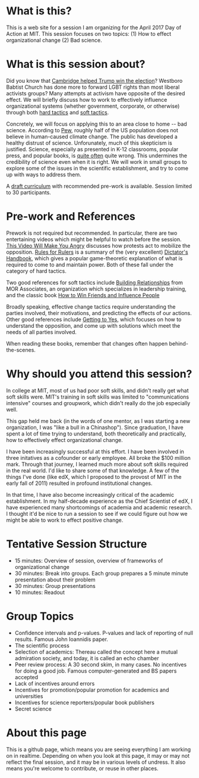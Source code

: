 # What is this?

This is a web site for a session I am organizing for the April 2017
Day of Action at MIT. This session focuses on two topics: (1) How to
effect organizational change (2) Bad science.

# What is this session about?

Did you know that [Cambridge helped Trump win the
election](https://www.youtube.com/watch?v=rE3j_RHkqJc)? Westboro
Babtist Church has done more to forward LGBT rights than most liberal
activists groups? Many attempts at activism have opposite of the
desired effect. We will briefly discuss how to work to effectively
influence organizational systems (whether government, corporate, or
otherwise) through both [hard
tactics](https://www.youtube.com/watch?v=rStL7niR7gs) and [soft
tactics](https://www.amazon.com/How-Win-Friends-Influence-People/dp/0671027034).

Concretely, we will focus on applying this to an area close to home --
bad science. According to
[Pew](http://www.pewinternet.org/2016/10/04/public-views-on-climate-change-and-climate-scientists/),
roughly half of the US population does not believe in human-caused
climate change. The public has developed a healthy distrust of
science. Unforunately, much of this skepticism is justified. Science,
especially as presented in K-12 classrooms, popular press, and popular
books, is [quite
often](http://journals.plos.org/plosmedicine/article?id=10.1371/journal.pmed.0020124)
quite wrong. This undermines the credibility of science even when it
is right. We will work in small groups to explore some of the issues
in the scientific establishment, and try to come up with ways to
address them.

A [draft curriculum](http://www.sciencefallacies.org/) with
recommended pre-work is available. Session limited to 30 participants.

# Pre-work and References

Prework is not required but recommended. In particular, there are two
entertaining videos which might be helpful to watch before the
session. [This Video Will Make You
Angry](https://www.youtube.com/watch?v=rE3j_RHkqJc) discusses how
protests act to mobilize the opposition. [Rules for
Rulers](https://www.youtube.com/watch?v=rStL7niR7gs) is a summary of
the (very excellent) [Dictator's
Handbook](https://www.amazon.com/Dictators-Handbook-Behavior-Almost-Politics/dp/1610391845),
which gives a popular game-theoretic explanation of what is required
to come to and maintain power. Both of these fall under the category
of hard tactics.

Two good references for soft tactics include [Building
Relationships](http://morassociates.com/readings/MOR_Building_Relationships_Article.pdf)
from MOR Associates, an organization which specializes in leadership
training, and the classic book [How to Win Friends and Influence
People](https://www.amazon.com/How-Win-Friends-Influence-People/dp/0671027034)

Broadly speaking, effective change tactics require understanding the
parties involved, their motivations, and predicting the effects of our
actions. Other good references include [Getting to
Yes](https://www.amazon.com/Getting-Yes-Negotiating-Agreement-Without/dp/0140157352),
which focuses on how to understand the opposition, and come up with
solutions which meet the needs of all parties involved.

When reading these books, remember that changes often happen
behind-the-scenes. 

# Why should you attend this session?

In college at MIT, most of us had poor soft skills, and didn't really
get what soft skills were. MIT's training in soft skills was limited
to "communications intensive" courses and groupwork, which didn't
really do the job especially well.

This gap held me back (in the words of one mentor, as I was starting a
new organization, I was "like a bull in a Chinashop"). Since
graduation, I have spent a lot of time trying to understand, both
theoretically and practically, how to effectively effect
organizational change.

I have been increasingly successful at this effort. I have been
involved in three initatives as a cofounder or early employee. All
broke the $100 million mark. Through that journey, I learned much more
about soft skills required in the real world. I'd like to share some
of that knowledge. A few of the things I've done (like edX, which I
proposed to the provost of MIT in the early fall of 2011) resulted in
profound institutional changes. 

In that time, I have also become increasingly critical of the academic
establishment. In my half-decade experience as the Chief Scientist of
edX, I have experienced many shortcomings of academia and academic
research. I thought it'd be nice to run a session to see if we could
figure out how we might be able to work to effect positive change.

# Tentative Session Structure

* 15 minutes: Overview of session, overview of frameworks of
  organizational change
* 30 minutes: Break into groups. Each group prepares a 5 minute minute
  presentation about their problem
* 30 minutes: Group presentations
* 10 minutes: Readout

# Group Topics

* Confidence intervals and p-values. P-values and lack of reporting of
  null results. Famous John Ioannidis paper.
* The scientific process
* Selection of academics: Thereau called the concept here a mutual
  admiration society, and today, it is called an echo chamber
* Peer review process: A 30 second skim, in many cases. No incentives
  for doing a good job. Famous computer-generated and BS papers
  accepted
* Lack of incentives around errors
* Incentives for promotion/popular promotion for academics and
  universities
* Incentives for science reporters/popular book publishers
* Secret science

# About this page

This is a github page, which means you are seeing everything I am
working on in realtime. Depending on when you look at this page, it
may or may not reflect the final session, and it may be in various
levels of undress. It also means you're welcome to contribute, or
reuse in other places. 
